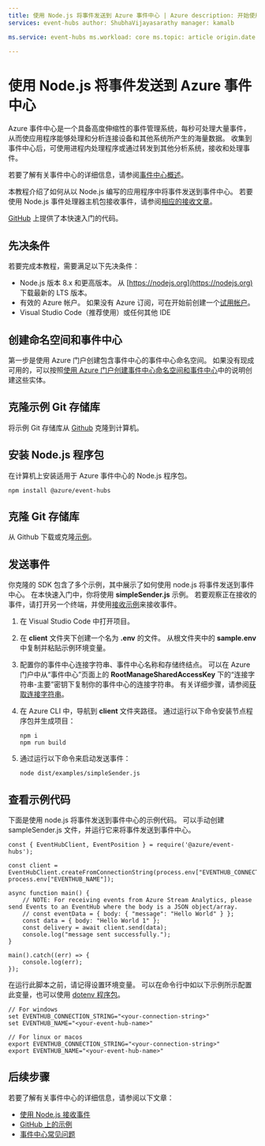 ```yaml
---
title: 使用 Node.js 将事件发送到 Azure 事件中心 | Azure description: 开始使用 Node.js 将事件发送到事件中心。
services: event-hubs author: ShubhaVijayasarathy manager: kamalb

ms.service: event-hubs ms.workload: core ms.topic: article origin.date:09/18/2018 ms.date: 11/05/2018 ms.author:v-biyu

---
```


# <a name="send-events-to-azure-event-hubs-using-nodejs"></a>使用 Node.js 将事件发送到 Azure 事件中心

Azure 事件中心是一个具备高度伸缩性的事件管理系统，每秒可处理大量事件，从而使应用程序能够处理和分析连接设备和其他系统所产生的海量数据。 收集到事件中心后，可使用进程内处理程序或通过转发到其他分析系统，接收和处理事件。

若要了解有关事件中心的详细信息，请参阅[事件中心概述](event-hubs-about.md)。

本教程介绍了如何从以 Node.js 编写的应用程序中将事件发送到事件中心。 若要使用 Node.js 事件处理器主机包接收事件，请参阅[相应的接收文章](event-hubs-node-get-started-receive.md)。

[GitHub](https://github.com/Azure/azure-event-hubs-node/tree/master/client) 上提供了本快速入门的代码。 

## <a name="prerequisites"></a>先决条件

若要完成本教程，需要满足以下先决条件：

- Node.js 版本 8.x 和更高版本。 从 [https://nodejs.org](https://nodejs.org) 下载最新的 LTS 版本。
- 有效的 Azure 帐户。 如果没有 Azure 订阅，可在开始前创建一个[试用帐户](https://www.azure.cn/pricing/1rmb-trial)。
- Visual Studio Code（推荐使用）或任何其他 IDE

## <a name="create-a-namespace-and-event-hub"></a>创建命名空间和事件中心
第一步是使用 Azure 门户创建包含事件中心的事件中心命名空间。 如果没有现成可用的，可以按照[使用 Azure 门户创建事件中心命名空间和事件中心](event-hubs-create.md)中的说明创建这些实体。

## <a name="clone-the-sample-git-repository"></a>克隆示例 Git 存储库
将示例 Git 存储库从 [Github](https://github.com/Azure/azure-event-hubs-node) 克隆到计算机。 

## <a name="install-nodejs-package"></a>安装 Node.js 程序包
在计算机上安装适用于 Azure 事件中心的 Node.js 程序包。 

```nodejs
npm install @azure/event-hubs
```

## <a name="clone-the-git-repository"></a>克隆 Git 存储库
从 Github 下载或克隆[示例](https://github.com/Azure/azure-event-hubs-node/tree/master/client/examples)。 

## <a name="send-events"></a>发送事件
你克隆的 SDK 包含了多个示例，其中展示了如何使用 node.js 将事件发送到事件中心。 在本快速入门中，你将使用 **simpleSender.js** 示例。 若要观察正在接收的事件，请打开另一个终端，并使用[接收示例](event-hubs-node-get-started-receive.md)来接收事件。

1. 在 Visual Studio Code 中打开项目。 
2. 在 **client** 文件夹下创建一个名为 **.env** 的文件。 从根文件夹中的 **sample.env** 中复制并粘贴示例环境变量。
3. 配置你的事件中心连接字符串、事件中心名称和存储终结点。 可以在 Azure 门户中从“事件中心”页面上的 **RootManageSharedAccessKey** 下的“连接字符串-主要”密钥下复制你的事件中心的连接字符串。 有关详细步骤，请参阅[获取连接字符串](event-hubs-quickstart-portal.md#create-an-event-hubs-namespace)。
4. 在 Azure CLI 中，导航到 **client** 文件夹路径。 通过运行以下命令安装节点程序包并生成项目：

    ```nodejs
    npm i
    npm run build
    ```
5. 通过运行以下命令来启动发送事件： 

    ```nodejs
    node dist/examples/simpleSender.js
    ```


## <a name="review-the-sample-code"></a>查看示例代码 
下面是使用 node.js 将事件发送到事件中心的示例代码。 可以手动创建 sampleSender.js 文件，并运行它来将事件发送到事件中心。 


```nodejs
const { EventHubClient, EventPosition } = require('@azure/event-hubs');

const client = EventHubClient.createFromConnectionString(process.env["EVENTHUB_CONNECTION_STRING"], process.env["EVENTHUB_NAME"]);

async function main() {
    // NOTE: For receiving events from Azure Stream Analytics, please send Events to an EventHub where the body is a JSON object/array.
    // const eventData = { body: { "message": "Hello World" } };
    const data = { body: "Hello World 1" };
    const delivery = await client.send(data);
    console.log("message sent successfully.");
}

main().catch((err) => {
    console.log(err);
});

```

在运行此脚本之前，请记得设置环境变量。 可以在命令行中如以下示例所示配置此变量，也可以使用 [dotenv 程序包](https://www.npmjs.com/package/dotenv#dotenv)。 

```
// For windows
set EVENTHUB_CONNECTION_STRING="<your-connection-string>"
set EVENTHUB_NAME="<your-event-hub-name>"

// For linux or macos
export EVENTHUB_CONNECTION_STRING="<your-connection-string>"
export EVENTHUB_NAME="<your-event-hub-name>"
```

## <a name="next-steps"></a>后续步骤

若要了解有关事件中心的详细信息，请参阅以下文章：

* [使用 Node.js 接收事件](event-hubs-node-get-started-receive.md)
* [GitHub 上的示例](https://github.com/Azure/azure-event-hubs-node/tree/master/client/examples/)
* [事件中心常见问题](event-hubs-faq.md)


